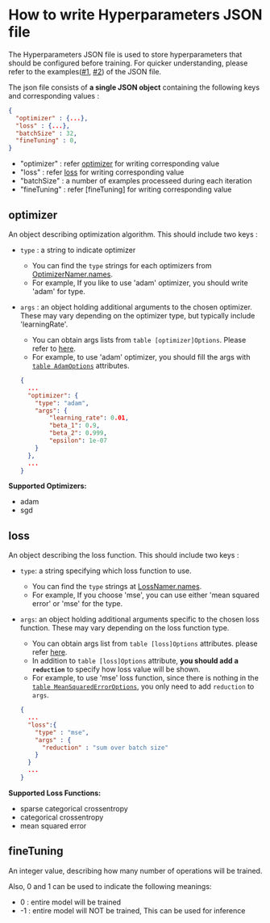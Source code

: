# How to write Hyperparameters JSON file

The Hyperparameters JSON file is used to store hyperparameters that should be configured before training. For quicker understanding, please refer to the examples([#1](./example/train_tparam.json), [#2](./example/tparam_sgd_scce.json)) of the JSON file. 
<br/>

The json file consists of **a single JSON object** containing the following keys and corresponding values : 

```json
{
  "optimizer" : {...}, 
  "loss" : {...},
  "batchSize" : 32,
  "fineTuning" : 0, 
}
```

- "optimizer" : refer [optimizer](#optimizer) for writing corresponding value
- "loss" : refer [loss](#loss) for writing corresponding value
- "batchSize" : a number of examples processeed during each iteration 
- "fineTuning" : refer [fineTuning] for writing corresponding value

## optimizer

An object describing optimization algorithm. This should include two keys : 

* `type` : a string to indicate optimizer 
  * You can find the `type` strings for each optimizers from [OptimizerNamer.names](https://github.com/Samsung/ONE/blob/master/tools/circle_plus_gen/lib/utils.py#L17).
  * For example, If you like to use 'adam' optimizer, you should write 'adam' for type.
* `args` : an object holding additional arguments to the chosen optimizer. These may vary depending on the optimizer type, but typically include 'learningRate'. 
  * You can obtain args lists from `table [optimizer]Options`. Please refer to [here](https://github.com/Samsung/ONE/blob/master/runtime/libs/circle-schema/include/circle_traininfo.fbs). 
  * For example, to use 'adam' optimizer, you should fill the args with 
  [`table AdamOptions`](https://github.com/Samsung/ONE/blob/1a1a52afd87154720c28420d9a6804191421d5de/runtime/libs/circle-schema/include/circle_traininfo.fbs#L63-L66) attributes. 

  ```json
  {
    ... 
    "optimizer": {
      "type": "adam",
      "args": {
          "learning_rate": 0.01,
          "beta_1": 0.9,
          "beta_2": 0.999,
          "epsilon": 1e-07
      }
    }, 
    ... 
  } 
  ``` 

**Supported Optimizers:** <br/>
  * adam 
  * sgd 


## loss

An object describing the loss function. This should include two keys :

* `type`: a string specifying which loss function to use.
  * You can find the `type` strings at [LossNamer.names](https://github.com/Samsung/ONE/blob/master/tools/circle_plus_gen/lib/utils.py#L34). 
  * For example, If you choose 'mse', you can use either 'mean squared error' or 'mse' for the type. 

* `args`: an object holding additional arguments specific to the chosen loss function. These may vary depending on the loss function type. 
  * You can obtain args list from `table [loss]Options` attributes. please refer [here](https://github.com/Samsung/ONE/blob/master/runtime/libs/circle-schema/include/circle_traininfo.fbs). 
  * In addition to `table [loss]Options` attribute, **you should add a `reduction`** to specify how loss value will be shown. 
  * For example, to use 'mse' loss function, since there is nothing in the [`table MeanSquaredErrorOptions`](https://github.com/Samsung/ONE/blob/1a1a52afd87154720c28420d9a6804191421d5de/runtime/libs/circle-schema/include/circle_traininfo.fbs#L97-L98), you only need to add `reduction` to `args`.


  ```json
  {
    ...
    "loss":{
      "type" : "mse",
      "args" : {
        "reduction" : "sum over batch size"
      }
    }
    ...
  }
  ```

**Supported Loss Functions:**
  * sparse categorical crossentropy 
  * categorical crossentropy  
  * mean squared error 

## fineTuning

An integer value, describing how many number of operations will be trained.

Also, 0 and 1 can be used to indicate the following meanings:

* 0 : entire model will be trained
* -1 : entire model will NOT be trained, This can be used for inference
